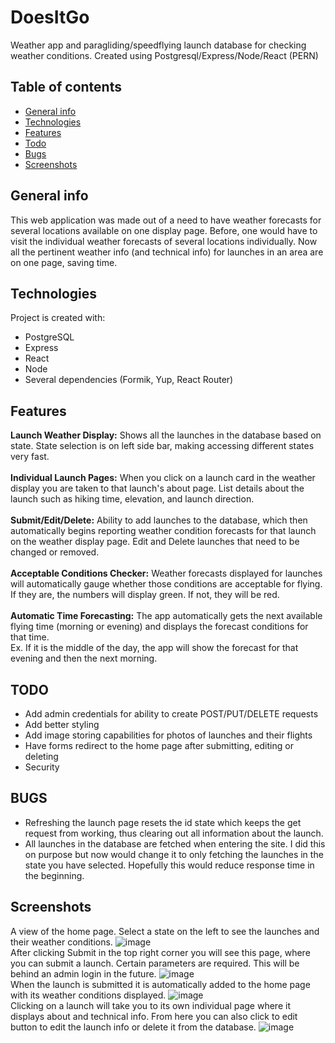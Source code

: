# DoesItGo
Weather app and paragliding/speedflying launch database for checking weather conditions.
Created using Postgresql/Express/Node/React (PERN)

## Table of contents
* [General info](#general-info)
* [Technologies](#technologies)
* [Features](#features)
* [Todo](#todo)
* [Bugs](#bugs)
* [Screenshots](#screenshots)

## General info
This web application was made out of a need to have weather forecasts for several locations available on one display page.
Before, one would have to visit the individual weather forecasts of several locations individually.
Now all the pertinent weather info (and technical info) for launches in an area are on one page, saving time.
	
## Technologies
Project is created with:
* PostgreSQL
* Express
* React
* Node
* Several dependencies (Formik, Yup, React Router)
	
## Features
**Launch Weather Display:** Shows all the launches in the database based on state. State selection is on left side bar, making accessing different states very fast.
<br />
<br />
**Individual Launch Pages:** When you click on a launch card in the weather display you are taken to that launch's about page. List details about the launch such as hiking time, elevation, and launch direction.
<br />
<br />
**Submit/Edit/Delete:** Ability to add launches to the database, which then automatically begins reporting weather condition forecasts for that launch on the weather display page. Edit and Delete launches that need to be changed or removed.
<br />
<br />
**Acceptable Conditions Checker:** Weather forecasts displayed for launches will automatically gauge whether those conditions are acceptable for flying. If they are, the numbers will display green. If not, they will be red.
<br />
<br />
**Automatic Time Forecasting:** The app automatically gets the next available flying time (morning or evening) and displays the forecast conditions for that time. 
<br />
Ex. If it is the middle of the day, the app will show the forecast for that evening and then the next morning.
<br />

## TODO
* Add admin credentials for ability to create POST/PUT/DELETE requests
* Add better styling
* Add image storing capabilities for photos of launches and their flights
* Have forms redirect to the home page after submitting, editing or deleting
* Security

## BUGS
* Refreshing the launch page resets the id state which keeps the get request from working, thus clearing out all information about the launch.
* All launches in the database are fetched when entering the site. I did this on purpose but now would change it to only fetching the launches in the state you have selected. Hopefully this would reduce response time in the beginning.

## Screenshots
A view of the home page. Select a state on the left to see the launches and their weather conditions.
![image](https://user-images.githubusercontent.com/85317430/218202758-d05ad217-2b43-429c-b257-0a3f48d8a75f.png)
<br />
After clicking Submit in the top right corner you will see this page, where you can submit a launch. Certain parameters are required. This will be behind an admin login in the future.
![image](https://user-images.githubusercontent.com/85317430/218202975-ff32ac53-9d6f-425c-a03a-d9bf805a0f39.png)
<br />
When the launch is submitted it is automatically added to the home page with its weather conditions displayed.
![image](https://user-images.githubusercontent.com/85317430/218203798-169a144d-ed07-4d39-a012-5ee1317f0cab.png)
<br />
Clicking on a launch will take you to its own individual page where it displays about and technical info. From here you can also click to edit button to edit the launch info or delete it from the database.
![image](https://user-images.githubusercontent.com/85317430/218204017-b6b300cf-8bdf-4072-a3fb-bda46d012758.png)
